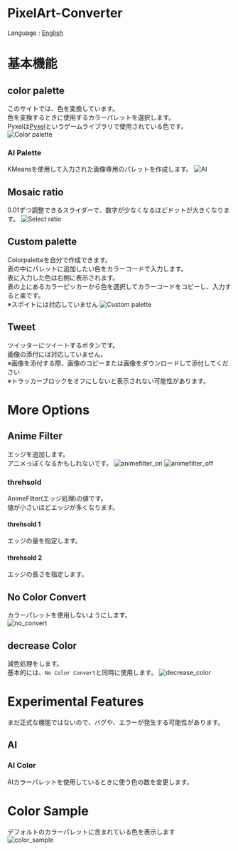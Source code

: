 # PixelArt-Converter
Language : [English](README.md)  
# 基本機能
## color palette
このサイトでは、色を変換しています。  
色を変換するときに使用するカラーパレットを選択します。  
Pyxelは[Pyxel](https://github.com/kitao/pyxel)というゲームライブラリで使用されている色です。  
![Color palette](./image/palette.png)
### AI Palette
KMeansを使用して入力された画像専用のパレットを作成します。
![AI](./image/ai.jpg)
## Mosaic ratio
0.01ずつ調整できるスライダーで、数字が少なくなるほどドットが大きくなります。
![Select ratio](./image/ratio.png)

## Custom palette
Colorpaletteを自分で作成できます。  
表の中にパレットに追加したい色をカラーコードで入力します。  
表に入力した色は右側に表示されます。  
表の上にあるカラーピッカーから色を選択してカラーコードをコピーし、入力すると楽です。  
※スポイトには対応していません
![Custom palette](./image/custom.png)

## Tweet
ツイッターにツイートするボタンです。  
画像の添付には対応していません。  
※画像を添付する際、画像のコピーまたは画像をダウンロードして添付してください  
※トラッカーブロックをオフにしないと表示されない可能性があります。  

# More Options
## Anime Filter
エッジを追加します。  
アニメっぽくなるかもしれないです。
![animefilter_on](./image/ai.jpg)
![animefilter_off](./image/noanime.jpg)
### threhsold
AnimeFilter(エッジ処理)の値です。  
値が小さいほどエッジが多くなります。  
#### threhsold 1
エッジの量を指定します。
#### threhsold 2
エッジの長さを指定します。

## No Color Convert
カラーパレットを使用しないようにします。  
![no_convert](./image/no_convert.jpg)

## decrease Color
減色処理をします。  
基本的には、``No Color Convert``と同時に使用します。
![decrease_color](./image/decrease.jpg)

# Experimental Features
まだ正式な機能ではないので、バグや、エラーが発生する可能性があります。  
## AI
### AI Color
AIカラーパレットを使用しているときに使う色の数を変更します。


# Color Sample
デフォルトのカラーパレットに含まれている色を表示します  
![color_sample](./image/sample.png)

